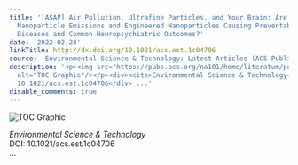 ```yaml
---
title: '[ASAP] Air Pollution, Ultrafine Particles, and Your Brain: Are Combustion
  Nanoparticle Emissions and Engineered Nanoparticles Causing Preventable Fatal Neurodegenerative
  Diseases and Common Neuropsychiatric Outcomes?'
date: '2022-02-23'
linkTitle: http://dx.doi.org/10.1021/acs.est.1c04706
source: 'Environmental Science & Technology: Latest Articles (ACS Publications)'
description: '<p><img src="https://pubs.acs.org/na101/home/literatum/publisher/achs/journals/content/esthag/0/esthag.ahead-of-print/acs.est.1c04706/20220222/images/medium/es1c04706_0006.gif"
  alt="TOC Graphic"/></p><div><cite>Environmental Science & Technology</cite></div><div>DOI:
  10.1021/acs.est.1c04706</div> ...'
disable_comments: true
---
```

<p><img src="https://pubs.acs.org/na101/home/literatum/publisher/achs/journals/content/esthag/0/esthag.ahead-of-print/acs.est.1c04706/20220222/images/medium/es1c04706_0006.gif" alt="TOC Graphic"/></p><div><cite>Environmental Science & Technology</cite></div><div>DOI: 10.1021/acs.est.1c04706</div> ...